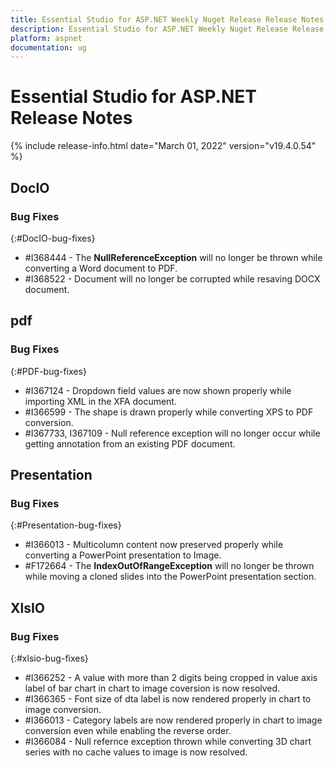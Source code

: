 ```yaml
---
title: Essential Studio for ASP.NET Weekly Nuget Release Release Notes  
description: Essential Studio for ASP.NET Weekly Nuget Release Release Notes  
platform: aspnet
documentation: ug
---
```


# Essential Studio for ASP.NET  Release Notes  

{% include release-info.html date="March 01, 2022"  version="v19.4.0.54" %} 





## DocIO

### Bug Fixes
{:#DocIO-bug-fixes}

* \#I368444 - The **NullReferenceException** will no longer be thrown while converting a Word document to PDF.
* \#I368522 - Document will no longer be corrupted while resaving DOCX document.

## pdf

### Bug Fixes
{:#PDF-bug-fixes}

* \#I367124 - Dropdown field values are now shown properly while importing XML in the XFA document. 
* \#I366599 - The shape is drawn properly while converting XPS to PDF conversion. 
* \#I367733, I367109 - Null reference exception will no longer occur while getting annotation from an existing PDF document. 
 
## Presentation

### Bug Fixes
{:#Presentation-bug-fixes}

* \#I366013 - Multicolumn content now preserved properly while converting a PowerPoint presentation to Image.
* \#F172664 - The **IndexOutOfRangeException** will no longer be thrown while moving a cloned slides into the PowerPoint presentation section.
## XlsIO

### Bug Fixes
{:#xlsio-bug-fixes}

* \#I366252 - A value with more than 2 digits being cropped in value axis label of bar chart in chart to image coversion is now resolved. 
* \#I366365 - Font size of dta label is now rendered properly in chart to image conversion.
* \#I366013 - Category labels are now rendered properly in chart to image conversion even while enabling the reverse order.
* \#I366084 - Null refernce exception thrown while converting 3D chart series with no cache values to image is now resolved.

